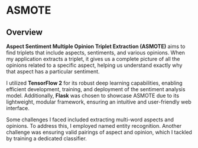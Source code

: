 # ASMOTE

## Overview

**Aspect Sentiment Multiple Opinion Triplet Extraction (ASMOTE)** aims to find triplets that include aspects, sentiments, and various opinions. When my application extracts a triplet, it gives us a complete picture of all the opinions related to a specific aspect, helping us understand exactly why that aspect has a particular sentiment.

I utilized **TensorFlow 2** for its robust deep learning capabilities, enabling efficient development, training, and deployment of the sentiment analysis model. Additionally, **Flask** was chosen to showcase ASMOTE due to its lightweight, modular framework, ensuring an intuitive and user-friendly web interface.

Some challenges I faced included extracting multi-word aspects and opinions. To address this, I employed named entity recognition. Another challenge was ensuring valid pairings of aspect and opinion, which I tackled by training a dedicated classifier.
